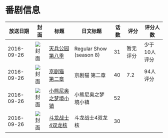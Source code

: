# 番剧信息

|放送日期|封面|标题|日文标题|话数|评分|评分人数|
|---|---|---|---|---|---|---|
|2016-09-26|![封面](https://lain.bgm.tv/pic/cover/c/a5/c1/192791_HJWss.jpg)|[天兵公园 第八季](https://bangumi.tv/subject/192791)|Regular Show (season 8)|31|暂无评分|少于10人评分|
|2016-09-26|![封面](https://lain.bgm.tv/pic/cover/c/49/3d/193874_yuae0.jpg)|[京剧猫 第二章](https://bangumi.tv/subject/193874)|京剧猫 第二章|40|7.2|94人评分|
|2016-09-26|![封面](https://lain.bgm.tv/pic/cover/c/81/d5/241115_thEVt.jpg)|[小熊尼奥之梦境小镇](https://bangumi.tv/subject/241115)|小熊尼奥之梦境小镇|52|||
|2016-09-26|![封面](https://lain.bgm.tv/pic/cover/c/86/0e/537572_iHim9.jpg)|[斗龙战士4双龙核](https://bangumi.tv/subject/537572)|斗龙战士4双龙核|30|||
